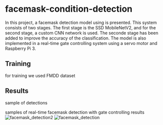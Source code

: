 # facemask-condition-detection

In this project, a facemask detection model using is presented. This system consists of two stages. The first stage is the SSD MobileNetV2, and for the second stage, a custom CNN network is used. The seconde stage has been added to improve the accuracy of the classification. The model is also implemented in a real-time gate controlling system using a servo motor and Raspberry Pi 3.

## Training
for training we used FMDD dataset

## Results
sample of detections 

samples of real-time facemask detection with gate controlling results
![facemask_detection2](https://user-images.githubusercontent.com/105539041/171257781-5885bd2d-0c79-426c-8923-773490902377.png)
![facemask_detection](https://user-images.githubusercontent.com/105539041/171257734-96013d76-acd0-45a1-9aac-30389b36140b.png)

